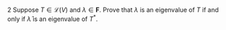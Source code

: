 2 Suppose $T \in \mathcal{L}(V)$ and $\lambda \in \mathbf{F}$. Prove that $\lambda$ is an eigenvalue of $T$ if and only if $\bar{\lambda}$ is an eigenvalue of $T^{*}$.
